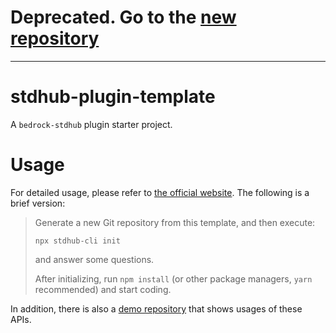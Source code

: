 # Deprecated. Go to the [new repository](https://github.com/bedrock-stdhub-plugins/plugin-template)

---

# stdhub-plugin-template

A `bedrock-stdhub` plugin starter project.

# Usage

For detailed usage, please refer to [the official website](https://bedrock-stdhub.gdt.pub/begin-coding.html#initialize-your-project). The following is a brief version:

> Generate a new Git repository from this template, and then execute:
> ```shell
> npx stdhub-cli init
> ```
> and answer some questions.
> 
> After initializing, run `npm install` (or other package managers, `yarn` recommended) and start coding.

In addition, there is also a [demo repository](https://github.com/bedrock-stdhub/stdhub-plugin-demo) that shows usages of these APIs.